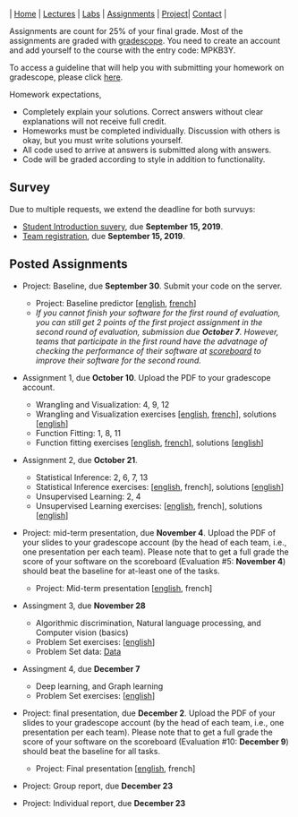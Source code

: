 | [Home](index.md) | [Lectures](lectures.md) | [Labs](labs.md) | [Assignments](assignments.md) | [Project](project.md)| [Contact](contact.md) |

Assignments are count for 25% of your final grade. Most of the assignments are graded with [gradescope](https://www.gradescope.com/). You need to create an account and add yourself to the course with the entry code: MPKB3Y.

To access a guideline that will help you with submitting your homework on gradescope, please click [here](https://gradescope-static-assets.s3-us-west-2.amazonaws.com/help/submitting_hw_guide.pdf).

Homework expectations,

- Completely explain your solutions. Correct answers without clear explanations will not receive full credit.
- Homeworks must be completed individually. Discussion with others is okay, but you must write solutions yourself.
- All code used to arrive at answers is submitted along with answers. 
- Code will be graded according to style in addition to functionality.

## Survey

Due to multiple requests, we extend the deadline for both survuys:

- [Student Introduction suvery](https://forms.gle/2iQKQrGpcXnXMsQe9), due **September 15, 2019**.
- [Team registration](https://forms.gle/793jBEcBh9U57Qp99), due **September 15, 2019**.


## Posted Assignments
  
- Project: Baseline, due **September 30**. Submit your code on the server.
  * Project: Baseline predictor [[english](assignments/Project_Assignment_1(EN).pdf), [french](assignments/Project_Assignment_1(FR).pdf)]
  * *If you cannot finish your software for the first round of evaluation, you can still get 2 points of the first project assignment in the second round of evaluation, submission due **October 7**. However, teams that participate in the first round have the advatnage of checking the performance of their software at [scoreboard](scoreboard.md) to improve their software for the second round.*

- Assignment 1, due **October 10**. Upload the PDF to your gradescope account.
  * Wrangling and Visualization: 4, 9, 12
  * Wrangling and Visualization exercises [[english](https://colab.research.google.com/drive/10nTBPokrkrat8KYsCayfvA2CSZRM0VdZ#scrollTo=luhc8KH_8wYz), [french](https://colab.research.google.com/drive/13l69m9RJYnO_AOIM0x4zKN7tDgcQHDa2)], solutions [[english](https://colab.research.google.com/drive/1rbT5CquQtMOseHBlE3EVzSC_Qq2ez_Rz)]
  * Function Fitting: 1, 8, 11
  * Function fitting exercises [[english](https://colab.research.google.com/drive/1hIuDnr-s7h1x8ccayRBDqx__YCtG5UqL), [french](https://colab.research.google.com/drive/1X-9D7YgFlvWLFgTOkNAJpAiooumurhMH)], solutions [[english](https://colab.research.google.com/drive/17Lw6o-kAtjkkmyL6J-czhVD2Hl_ROprM)]

- Assignment 2, due **October 21**.
  * Statistical Inference: 2, 6, 7, 13
  * Statistical Inference exercises: [[english](https://colab.research.google.com/drive/1TBdhLJ9Boo5az0IZn7Pstkhtjj8W0UQx), french], solutions [[english](https://colab.research.google.com/drive/1K5XRneqQQ8aOTAWFIbQLtOnG6R5GxBT-)]
  * Unsupervised Learning: 2, 4
  * Unsupervised Learning exercises: [[english](https://colab.research.google.com/drive/19tiMgMZNUi9uwFcWPqeKGi2QWzXEDAlu), french], solutions [[english](https://colab.research.google.com/drive/1MfDA6TXW6vWYSOj3pgrrNG4RBBMmkqWu)]
  
- Project: mid-term presentation, due **November 4**. Upload the PDF of your slides to your gradescope account (by the head of each team, i.e., one presentation per each team). Please note that to get a full grade the score of your software on the scoreboard (Evaluation #5: **November 4**) should beat the baseline for at-least one of the tasks.
  * Project: Mid-term presentation [[english](assignments/Assignment_4(EN).pdf), french]
  
- Assingment 3, due **November 28**
  * Algorithmic discrimination, Natural language processing, and Computer vision (basics)
  * Problem Set exercises: [[english](https://colab.research.google.com/drive/1qxeHbFGOIvyYrtutow7B0VPFrABiIOD5)]
  * Problem Set data: [Data](assignments/assignment_3(data).zip)
  
- Assingment 4, due **December 7**
  * Deep learning, and Graph learning
  * Problem Set exercises: [[english]()]

- Project: final presentation, due **December 2**. Upload the PDF of your slides to your gradescope account (by the head of each team, i.e., one presentation per each team). Please note that to get a full grade the score of your software on the scoreboard (Evaluation #10: **December 9**) should beat the baseline for all tasks.
  * Project: Final presentation [[english](assignments/final_presenation.pdf), french]

- Project: Group report, due **December 23**

- Project: Individual report, due **December 23**
